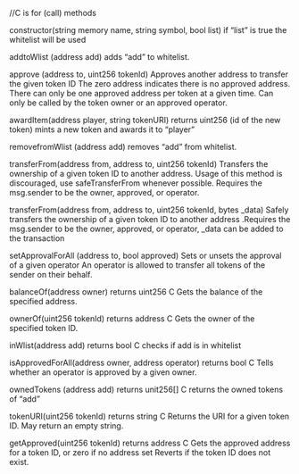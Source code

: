 //C is for (call) methods

constructor(string memory name, string symbol, bool list)
if “list” is true the whitelist will be used

addtoWlist (address add)
adds “add” to whitelist.

approve (address to, uint256 tokenId)
Approves another address to transfer the given token ID The zero address indicates there is no approved address. There can only be one approved address per token at a given time. Can only be called by the token owner or an approved operator.

awardItem(address player, string tokenURI) returns uint256 (id of the new token)
mints a new token and awards it to “player”

removefromWlist (address add)
removes “add” from whitelist.

transferFrom(address from, address to, uint256 tokenId)
Transfers the ownership of a given token ID to another address. Usage of this method is discouraged, use safeTransferFrom whenever possible. Requires the msg.sender to be the owner, approved, or operator.

transferFrom(address from, address to, uint256 tokenId, bytes _data)
Safely transfers the ownership of a given token ID to another address .Requires the msg.sender to be the owner, approved, or operator, _data can be added to the transaction 

setApprovalForAll (address to, bool approved)
Sets or unsets the approval of a given operator An operator is allowed to transfer all tokens of the sender on their behalf.

balanceOf(address owner)  returns uint256  C
Gets the balance of the specified address.

ownerOf(uint256 tokenId)   returns address   C
Gets the owner of the specified token ID.

inWlist(address add) returns bool      C
checks if add is in whitelist

isApprovedForAll(address owner, address operator) returns bool      C
Tells whether an operator is approved by a given owner.

ownedTokens (address add) returns unit256[]      C
returns the owned tokens of “add”

tokenURI(uint256 tokenId) returns string        C
Returns the URI for a given token ID. May return an empty string.

getApproved(uint256 tokenId)  returns address    C
Gets the approved address for a token ID, or zero if no address set Reverts if the token ID does not exist.
